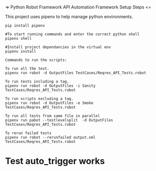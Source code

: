 => Python Robot Framework API Automation Framework Setup Steps <=

This project uses pipenv to help manage python environments.

```
pip install pipenv

#To start running commands and enter the correct python shell
pipenv shell

#Install project dependancies in the virtual env
pipenv install
```

```
Commands to run the scripts:

To run all the test.
pipenv run robot -d OutputFiles TestCases/Reqres_API_Tests.robot

To run tests including a tag.
pipenv run robot -d OutputFiles -i Sanity TestCases/Reqres_API_Tests.robot

To run scripts excluding a tag.
pipenv run robot -d OutputFiles -e Smoke TestCases/Reqres_API_Tests.robot

To run all tests from same file in parallel
pipenv run pabot --testlevelsplit  -d OutputFiles TestCases/Reqres_API_Tests.robot

To rerun failed tests
pipenv run robot --rerunfailed output.xml TestCases/Reqres_API_Tests.robot
```
# Test auto_trigger works